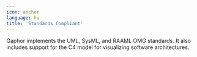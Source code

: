 ```yaml
---
icon: anchor
language: hu
title: 'Standards Compliant'
---
```


Gaphor implements the UML, SysML, and RAAML OMG standards. It also includes
support for the C4 model for visualizing software architectures.
